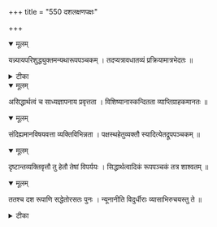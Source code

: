 +++
title = "550 दशलक्षणपक्षः"

+++


<details open><summary>मूलम्</summary>

यन्न्यायपरिशुद्ध्युक्तमन्यथारूपपञ्चकम् । तदप्यत्रावधातव्यं प्रक्रियामात्रभेदतः ॥
</details>



<details><summary>टीका</summary>

न्यायपरि.[150]
</details>



<details open><summary>मूलम्</summary>

असिद्धार्थत्वं च साध्यज्ञापनाय प्रवृत्तता । विशिष्यानास्कन्दितता व्याप्तिग्राहकमानतः ॥
</details>



<details open><summary>मूलम्</summary>

संदिह्यमानविषयवत्ता व्यक्तिविभिन्नता । पक्षस्थहेतुव्यक्तौ स्यादित्येतद्रूपपञ्चकम् ॥
</details>



<details open><summary>मूलम्</summary>

दृष्टान्तव्यक्तिवृत्तौ तु हेतौ तेषां विपर्ययः । सिद्धार्थत्वादिकं रूपपञ्चकं तत्र शाश्वतम् ॥
</details>



<details open><summary>मूलम्</summary>

ततश्च दश रूपाणि सद्धेतोरसतः पुनः । न्यूनानीति विदुर्धीराः व्यासाभिरुचयस्तु ते ॥
</details>



<details><summary>टीका</summary>

न्यायबिन्दुः.[ ]
</details>


